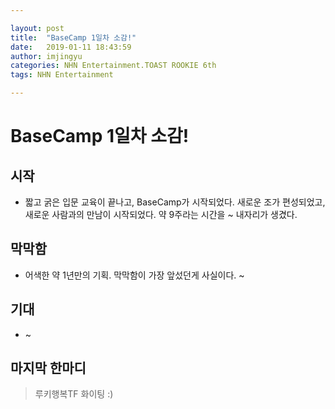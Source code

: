 ```yaml
---

layout: post
title:  "BaseCamp 1일차 소감!"
date:   2019-01-11 18:43:59
author: imjingyu
categories: NHN Entertainment.TOAST ROOKIE 6th
tags: NHN Entertainment

---
```


# BaseCamp 1일차 소감!

## 시작
* 짧고 굵은 입문 교육이 끝나고, BaseCamp가 시작되었다. 새로운 조가 편성되었고, 새로운 사람과의 만남이 시작되었다. 약 9주라는 시간을 ~ 내자리가 생겼다.

## 막막함
* 어색한 약 1년만의 기획. 막막함이 가장 앞섰던게 사실이다. ~

## 기대
* ~

## 마지막 한마디
> 루키행복TF 화이팅 :)
